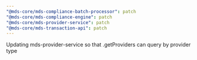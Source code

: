 ```yaml
---
"@mds-core/mds-compliance-batch-processor": patch
"@mds-core/mds-compliance-engine": patch
"@mds-core/mds-provider-service": patch
"@mds-core/mds-transaction-api": patch
---
```


Updating mds-provider-service so that .getProviders can query by provider type
